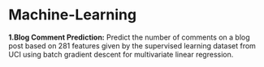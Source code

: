 # Machine-Learning

**1.Blog Comment Prediction:** 
Predict the number of comments on a blog post based on 281 features given by the supervised learning dataset from UCI using     batch gradient descent for multivariate linear regression. 
